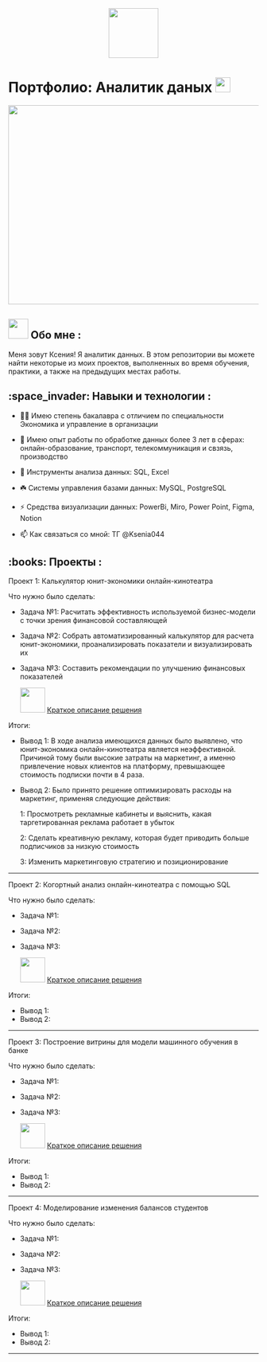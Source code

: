 <div id="header" align="center">
  <img src="https://media.giphy.com/media/M9gbBd9nbDrOTu1Mqx/giphy.gif" width="100"/>
</div>

<h1>
  Портфолио: Аналитик даных
  <img src="https://media.giphy.com/media/hvRJCLFzcasrR4ia7z/giphy.gif" width="30px"/>
</h1>
<div align="center">
  <img src="https://media.giphy.com/media/BemKqR9RDK4V2/giphy.gif" width="700" height="400"/>
</div>
<h2>
<img src="https://media.giphy.com/media/WUlplcMpOCEmTGBtBW/giphy.gif" width="40"> Обо мне :
</h2>
Меня зовут Ксения! Я аналитик данных. В этом репозитории вы можете найти некоторые из моих проектов, выполненных во время обучения, практики, а также на предыдущих местах работы.
<h2>
	:space_invader: Навыки и технологии :
</h2>

- :woman_student: Имею степень бакалавра с отличием по специальности Экономика и управление в организации

- :brain: Имею опыт работы по обработке данных более 3 лет в сферах: онлайн-образование, транспорт, телекоммуникация и свзязь, производство 

- :telescope: Инструменты анализа данных: SQL, Excel

- :shamrock: Системы управления базами данных: MySQL, PostgreSQL

- :zap: Средства визуализации данных: PowerBi, Miro, Power Point, Figma, Notion

- :mailbox: Как связаться со мной: ТГ @Ksenia044
<h2>
	:books: Проекты :
</h2> 

Проект 1: Калькулятор юнит-экономики онлайн-кинотеатра

 Что нужно было сделать:

 - Задача №1: Расчитать эффективность используемой бизнес-модели с точки зрения финансовой составляющей
 - Задача №2: Собрать автоматизированный калькулятор для расчета юнит-экономики, проанализировать показатели и визуализировать их
 - Задача №3: Составить рекомендации по улучшению финансовых показателей

      <img src="https://media.giphy.com/media/xosqvLzfqN8WJeJaem/giphy.gif" width="50px"/> <a href="https://heather-moonstone-23a.notion.site/1-4d9244f9572d44c49c5be356c1109bec?pvs=4">Краткое описание решения</a>

 Итоги:

 - Вывод 1: В ходе анализа имеющихся данных было выявлено, что юнит-экономика онлайн-кинотеатра является неэффективной. Причиной тому были высокие затраты на маркетинг, а именно привлечение новых клиентов на платформу, превышающее стоимость подписки почти в 4 раза. 
 - Вывод 2: Было принято решение оптимизировать расходы на маркетинг, применяя следующие действия:

    1: Просмотреть рекламные кабинеты и выяснить, какая таргетированная реклама работает в убыток
   
    2: Сделать креативную рекламу, которая будет приводить больше подписчиков за низкую стоимость
   
    3: Изменить маркетинговую стратегию и позиционирование

____________________________________________________________________________________________

Проект 2: Когортный анализ онлайн-кинотеатра с помощью SQL

 Что нужно было сделать:

 - Задача №1: 
 - Задача №2: 
 - Задача №3: 

   <img src="https://media.giphy.com/media/xosqvLzfqN8WJeJaem/giphy.gif" width="50px"/> <a href="https://github.com/Ksenia04022/Ksenia04022/blob/main/Проект%20№1">Краткое описание решения</a>

 Итоги:

 - Вывод 1:
 - Вывод 2:

____________________________________________________________________________________________

Проект 3: Построение витрины для модели машинного обучения в банке

 Что нужно было сделать:

 - Задача №1: 
 - Задача №2: 
 - Задача №3: 

   <img src="https://media.giphy.com/media/xosqvLzfqN8WJeJaem/giphy.gif" width="50px"/> <a href="https://github.com/Ksenia04022/Ksenia04022/blob/main/Проект%20№1">Краткое описание решения</a>

 Итоги:

 - Вывод 1:
 - Вывод 2:

____________________________________________________________________________________________

Проект 4: Моделирование изменения балансов студентов

 Что нужно было сделать:

 - Задача №1: 
 - Задача №2: 
 - Задача №3: 

   <img src="https://media.giphy.com/media/xosqvLzfqN8WJeJaem/giphy.gif" width="50px"/> <a href="https://github.com/Ksenia04022/Ksenia04022/blob/main/Проект%20№1">Краткое описание решения</a>

 Итоги:

 - Вывод 1:
 - Вывод 2:

____________________________________________________________________________________________






  
